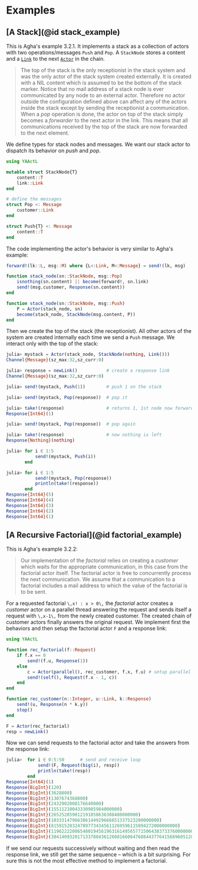 # Examples

## [A Stack](@id stack_example)

This is Agha's example 3.2.1. It implements a stack as a collection of actors with two operations/messages `Push` and `Pop`. A `StackNode` stores a content and a [`Link`](@ref) to the next [`Actor`](@ref) in the chain.

> The top of the stack is the only receptionist in the stack system and was the only actor of the stack system created externally. It is created with a NIL content which is assumed to be the bottom of the stack marker. Notice that no mail address of a stack node is ever communicated by any node to an external actor. Therefore no actor outside the configuration defined above can affect any of the actors inside the stack except by sending the receptionist a communication. When a *pop* operation is done, the actor on top of the stack simply becomes a *forwarder* to the next actor in the link. This means that all communications received by the top of the stack are now forwarded to the next element.

We define types for stack nodes and messages. We want our stack actor to dispatch its behavior on *push* and *pop*.

```julia
using YAActL

mutable struct StackNode{T}
    content::T
    link::Link
end

# define the messages
struct Pop <: Message
    customer::Link
end

struct Push{T} <: Message
    content::T
end
```

The code implementing the actor's behavior is very similar to Agha's example:

```julia
forward!(lk::L, msg::M) where {L<:Link, M<:Message} = send!(lk, msg)

function stack_node(sn::StackNode, msg::Pop)
    isnothing(sn.content) || become(forward!, sn.link)
    send!(msg.customer, Response(sn.content))
end

function stack_node(sn::StackNode, msg::Push)
    P = Actor(stack_node, sn)
    become(stack_node, StackNode(msg.content, P))
end
```

Then we create the top of the stack (the receptionist). All other actors of the system are created internally each time we send a `Push` message. We interact only with the top of the stack:

```julia
julia> mystack = Actor(stack_node, StackNode(nothing, Link()))
Channel{Message}(sz_max:32,sz_curr:0)

julia> response = newLink()           # create a response link
Channel{Message}(sz_max:32,sz_curr:0)

julia> send!(mystack, Push(1))        # push 1 on the stack

julia> send!(mystack, Pop(response))  # pop it

julia> take!(response)                # returns 1, 1st node now forwards messages
Response{Int64}(1)

julia> send!(mystack, Pop(response))  # pop again

julia> take!(response)                # now nothing is left
Response{Nothing}(nothing)

julia> for i ∈ 1:5
           send!(mystack, Push(i))
       end

julia> for i ∈ 1:5
           send!(mystack, Pop(response))
           println(take!(response))
       end
Response{Int64}(5)
Response{Int64}(4)
Response{Int64}(3)
Response{Int64}(2)
Response{Int64}(1)
```

## [A Recursive Factorial](@id factorial_example)

This is Agha's example 3.2.2:

> Our implementation of the *factorial* relies on creating a *customer* which waits for the appropriate communication, in this case from the factorial actor itself. The factorial actor is free to concurrently process the next communication. We assume that a communication to a factorial includes a mail address to which the value of the factorial is to be sent.

For a requested factorial ``\,x! : x > 0\,`` the *factorial* actor creates a *customer* actor on a parallel thread answering the request and sends itself a request with ``\,x-1\,`` from the newly created customer. The created chain of customer actors finally answers the original request. We implement first the behaviors and then setup the factorial actor `F` and a response link:

```julia
using YAActL

function rec_factorial(f::Request)
    if f.x == 0
        send!(f.u, Response(1))
    else
        c = Actor(parallel(), rec_customer, f.x, f.u) # setup parallel actors
        send!(self(), Request(f.x - 1, c))
    end
end

function rec_customer(n::Integer, u::Link, k::Response) 
    send!(u, Response(n * k.y))
    stop()
end

F = Actor(rec_factorial)
resp = newLink()
```

Now we can send requests to the factorial actor and take the answers from the response link:

```julia
julia>  for i ∈ 0:5:50      # send and receive loop
            send!(F, Request(big(i), resp))
            println(take!(resp))
        end
Response{Int64}(1)
Response{BigInt}(120)
Response{BigInt}(3628800)
Response{BigInt}(1307674368000)
Response{BigInt}(2432902008176640000)
Response{BigInt}(15511210043330985984000000)
Response{BigInt}(265252859812191058636308480000000)
Response{BigInt}(10333147966386144929666651337523200000000)
Response{BigInt}(815915283247897734345611269596115894272000000000)
Response{BigInt}(119622220865480194561963161495657715064383733760000000000)
Response{BigInt}(30414093201713378043612608166064768844377641568960512000000000000)
```

If we send our requests successively without waiting and then read the response link, we still get the same sequence – which is a bit surprising. For sure this is not the most effective method to implement a factorial.
